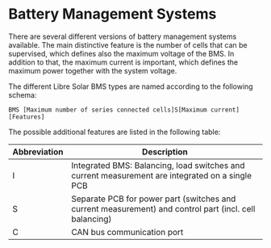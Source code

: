 # Battery Management Systems

There are several different versions of battery management systems available. The main distinctive feature is the number of cells that can be supervised, which defines also the maximum voltage of the BMS. In addition to that, the maximum current is important, which defines the maximum power together with the system voltage.

The different Libre Solar BMS types are named according to the following schema:

`BMS [Maximum number of series connected cells]S[Maximum current] [Features]`

The possible additional features are listed in the following table:

| Abbreviation | Description |
|--------------|-------------|
| I | Integrated BMS: Balancing, load switches and current measurement are integrated on a single PCB |
| S | Separate PCB for power part (switches and current measurement) and control part (incl. cell balancing) |
| C | CAN bus communication port |
